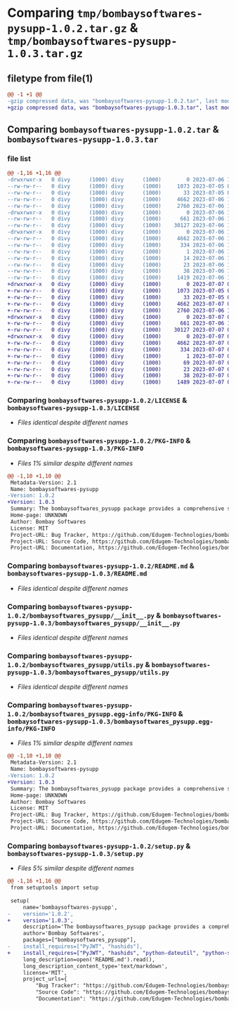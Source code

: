 # Comparing `tmp/bombaysoftwares-pysupp-1.0.2.tar.gz` & `tmp/bombaysoftwares-pysupp-1.0.3.tar.gz`

## filetype from file(1)

```diff
@@ -1 +1 @@
-gzip compressed data, was "bombaysoftwares-pysupp-1.0.2.tar", last modified: Thu Jul  6 12:37:54 2023, max compression
+gzip compressed data, was "bombaysoftwares-pysupp-1.0.3.tar", last modified: Fri Jul  7 07:36:57 2023, max compression
```

## Comparing `bombaysoftwares-pysupp-1.0.2.tar` & `bombaysoftwares-pysupp-1.0.3.tar`

### file list

```diff
@@ -1,16 +1,16 @@
-drwxrwxr-x   0 divy      (1000) divy      (1000)        0 2023-07-06 12:37:54.526139 bombaysoftwares-pysupp-1.0.2/
--rw-rw-r--   0 divy      (1000) divy      (1000)     1073 2023-07-05 06:20:56.000000 bombaysoftwares-pysupp-1.0.2/LICENSE
--rw-rw-r--   0 divy      (1000) divy      (1000)       33 2023-07-05 06:20:36.000000 bombaysoftwares-pysupp-1.0.2/MANIFEST.in
--rw-rw-r--   0 divy      (1000) divy      (1000)     4662 2023-07-06 12:37:54.526139 bombaysoftwares-pysupp-1.0.2/PKG-INFO
--rw-rw-r--   0 divy      (1000) divy      (1000)     2760 2023-07-06 12:00:30.000000 bombaysoftwares-pysupp-1.0.2/README.md
-drwxrwxr-x   0 divy      (1000) divy      (1000)        0 2023-07-06 12:37:54.526139 bombaysoftwares-pysupp-1.0.2/bombaysoftwares_pysupp/
--rw-rw-r--   0 divy      (1000) divy      (1000)      661 2023-07-06 11:35:00.000000 bombaysoftwares-pysupp-1.0.2/bombaysoftwares_pysupp/__init__.py
--rw-rw-r--   0 divy      (1000) divy      (1000)    30127 2023-07-06 12:34:50.000000 bombaysoftwares-pysupp-1.0.2/bombaysoftwares_pysupp/utils.py
-drwxrwxr-x   0 divy      (1000) divy      (1000)        0 2023-07-06 12:37:54.526139 bombaysoftwares-pysupp-1.0.2/bombaysoftwares_pysupp.egg-info/
--rw-rw-r--   0 divy      (1000) divy      (1000)     4662 2023-07-06 12:37:54.000000 bombaysoftwares-pysupp-1.0.2/bombaysoftwares_pysupp.egg-info/PKG-INFO
--rw-rw-r--   0 divy      (1000) divy      (1000)      334 2023-07-06 12:37:54.000000 bombaysoftwares-pysupp-1.0.2/bombaysoftwares_pysupp.egg-info/SOURCES.txt
--rw-rw-r--   0 divy      (1000) divy      (1000)        1 2023-07-06 12:37:54.000000 bombaysoftwares-pysupp-1.0.2/bombaysoftwares_pysupp.egg-info/dependency_links.txt
--rw-rw-r--   0 divy      (1000) divy      (1000)       14 2023-07-06 12:37:54.000000 bombaysoftwares-pysupp-1.0.2/bombaysoftwares_pysupp.egg-info/requires.txt
--rw-rw-r--   0 divy      (1000) divy      (1000)       23 2023-07-06 12:37:54.000000 bombaysoftwares-pysupp-1.0.2/bombaysoftwares_pysupp.egg-info/top_level.txt
--rw-rw-r--   0 divy      (1000) divy      (1000)       38 2023-07-06 12:37:54.526139 bombaysoftwares-pysupp-1.0.2/setup.cfg
--rw-rw-r--   0 divy      (1000) divy      (1000)     1419 2023-07-06 12:29:11.000000 bombaysoftwares-pysupp-1.0.2/setup.py
+drwxrwxr-x   0 divy      (1000) divy      (1000)        0 2023-07-07 07:36:57.765308 bombaysoftwares-pysupp-1.0.3/
+-rw-rw-r--   0 divy      (1000) divy      (1000)     1073 2023-07-05 06:20:56.000000 bombaysoftwares-pysupp-1.0.3/LICENSE
+-rw-rw-r--   0 divy      (1000) divy      (1000)       33 2023-07-05 06:20:36.000000 bombaysoftwares-pysupp-1.0.3/MANIFEST.in
+-rw-rw-r--   0 divy      (1000) divy      (1000)     4662 2023-07-07 07:36:57.765308 bombaysoftwares-pysupp-1.0.3/PKG-INFO
+-rw-rw-r--   0 divy      (1000) divy      (1000)     2760 2023-07-06 12:00:30.000000 bombaysoftwares-pysupp-1.0.3/README.md
+drwxrwxr-x   0 divy      (1000) divy      (1000)        0 2023-07-07 07:36:57.765308 bombaysoftwares-pysupp-1.0.3/bombaysoftwares_pysupp/
+-rw-rw-r--   0 divy      (1000) divy      (1000)      661 2023-07-06 11:35:00.000000 bombaysoftwares-pysupp-1.0.3/bombaysoftwares_pysupp/__init__.py
+-rw-rw-r--   0 divy      (1000) divy      (1000)    30127 2023-07-07 04:03:29.000000 bombaysoftwares-pysupp-1.0.3/bombaysoftwares_pysupp/utils.py
+drwxrwxr-x   0 divy      (1000) divy      (1000)        0 2023-07-07 07:36:57.765308 bombaysoftwares-pysupp-1.0.3/bombaysoftwares_pysupp.egg-info/
+-rw-rw-r--   0 divy      (1000) divy      (1000)     4662 2023-07-07 07:36:57.000000 bombaysoftwares-pysupp-1.0.3/bombaysoftwares_pysupp.egg-info/PKG-INFO
+-rw-rw-r--   0 divy      (1000) divy      (1000)      334 2023-07-07 07:36:57.000000 bombaysoftwares-pysupp-1.0.3/bombaysoftwares_pysupp.egg-info/SOURCES.txt
+-rw-rw-r--   0 divy      (1000) divy      (1000)        1 2023-07-07 07:36:57.000000 bombaysoftwares-pysupp-1.0.3/bombaysoftwares_pysupp.egg-info/dependency_links.txt
+-rw-rw-r--   0 divy      (1000) divy      (1000)       69 2023-07-07 07:36:57.000000 bombaysoftwares-pysupp-1.0.3/bombaysoftwares_pysupp.egg-info/requires.txt
+-rw-rw-r--   0 divy      (1000) divy      (1000)       23 2023-07-07 07:36:57.000000 bombaysoftwares-pysupp-1.0.3/bombaysoftwares_pysupp.egg-info/top_level.txt
+-rw-rw-r--   0 divy      (1000) divy      (1000)       38 2023-07-07 07:36:57.765308 bombaysoftwares-pysupp-1.0.3/setup.cfg
+-rw-rw-r--   0 divy      (1000) divy      (1000)     1489 2023-07-07 07:15:22.000000 bombaysoftwares-pysupp-1.0.3/setup.py
```

### Comparing `bombaysoftwares-pysupp-1.0.2/LICENSE` & `bombaysoftwares-pysupp-1.0.3/LICENSE`

 * *Files identical despite different names*

### Comparing `bombaysoftwares-pysupp-1.0.2/PKG-INFO` & `bombaysoftwares-pysupp-1.0.3/PKG-INFO`

 * *Files 1% similar despite different names*

```diff
@@ -1,10 +1,10 @@
 Metadata-Version: 2.1
 Name: bombaysoftwares-pysupp
-Version: 1.0.2
+Version: 1.0.3
 Summary: The bombaysoftwares_pysupp package provides a comprehensive set of utility functions for various operations in Python. These functions simplify common tasks such as date formatting, timestamp conversion, manipulating strings. This package is designed to enhance the functionality of various operations in your Python projects.
 Home-page: UNKNOWN
 Author: Bombay Softwares
 License: MIT
 Project-URL: Bug Tracker, https://github.com/Edugem-Technologies/bombaysoftwares-pysupp/issues
 Project-URL: Source Code, https://github.com/Edugem-Technologies/bombaysoftwares-pysupp
 Project-URL: Documentation, https://github.com/Edugem-Technologies/bombaysoftwares-pysupp#readme
```

### Comparing `bombaysoftwares-pysupp-1.0.2/README.md` & `bombaysoftwares-pysupp-1.0.3/README.md`

 * *Files identical despite different names*

### Comparing `bombaysoftwares-pysupp-1.0.2/bombaysoftwares_pysupp/__init__.py` & `bombaysoftwares-pysupp-1.0.3/bombaysoftwares_pysupp/__init__.py`

 * *Files identical despite different names*

### Comparing `bombaysoftwares-pysupp-1.0.2/bombaysoftwares_pysupp/utils.py` & `bombaysoftwares-pysupp-1.0.3/bombaysoftwares_pysupp/utils.py`

 * *Files identical despite different names*

### Comparing `bombaysoftwares-pysupp-1.0.2/bombaysoftwares_pysupp.egg-info/PKG-INFO` & `bombaysoftwares-pysupp-1.0.3/bombaysoftwares_pysupp.egg-info/PKG-INFO`

 * *Files 1% similar despite different names*

```diff
@@ -1,10 +1,10 @@
 Metadata-Version: 2.1
 Name: bombaysoftwares-pysupp
-Version: 1.0.2
+Version: 1.0.3
 Summary: The bombaysoftwares_pysupp package provides a comprehensive set of utility functions for various operations in Python. These functions simplify common tasks such as date formatting, timestamp conversion, manipulating strings. This package is designed to enhance the functionality of various operations in your Python projects.
 Home-page: UNKNOWN
 Author: Bombay Softwares
 License: MIT
 Project-URL: Bug Tracker, https://github.com/Edugem-Technologies/bombaysoftwares-pysupp/issues
 Project-URL: Source Code, https://github.com/Edugem-Technologies/bombaysoftwares-pysupp
 Project-URL: Documentation, https://github.com/Edugem-Technologies/bombaysoftwares-pysupp#readme
```

### Comparing `bombaysoftwares-pysupp-1.0.2/setup.py` & `bombaysoftwares-pysupp-1.0.3/setup.py`

 * *Files 5% similar despite different names*

```diff
@@ -1,16 +1,16 @@
 from setuptools import setup
 
 setup(
     name='bombaysoftwares-pysupp',
-    version='1.0.2',
+    version='1.0.3',
     description='The bombaysoftwares_pysupp package provides a comprehensive set of utility functions for various operations in Python. These functions simplify common tasks such as date formatting, timestamp conversion, manipulating strings. This package is designed to enhance the functionality of various operations in your Python projects.',
     author='Bombay Softwares',
     packages=["bombaysoftwares_pysupp"],
-    install_requires=["PyJWT", "hashids"],
+    install_requires=["PyJWT", "hashids", "python-dateutil", "python-slugify", "six", "text-unidecode", "pytz"],
     long_description=open('README.md').read(),
     long_description_content_type='text/markdown',
     license='MIT',
     project_urls={
         "Bug Tracker": "https://github.com/Edugem-Technologies/bombaysoftwares-pysupp/issues",
         "Source Code": "https://github.com/Edugem-Technologies/bombaysoftwares-pysupp",
         "Documentation": "https://github.com/Edugem-Technologies/bombaysoftwares-pysupp#readme"
```

